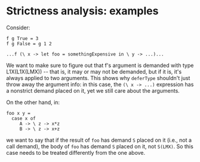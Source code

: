 # Strictness analysis: examples


Consider:

```wiki
f g True = 3
f g False = g 1 2

...f (\ x -> let foo = somethingExpensive in \ y -> ...)...
```


We want to make sure to figure out that f's argument is demanded with type L1X(L1X(LMX)) -- that is, it may or may not be demanded, but if it is, it's always applied to two arguments. This shows why `deferType` shouldn't just throw away the argument info: in this case, the `(\ x -> ...)` expression has a nonstrict demand placed on it, yet we still care about the arguments.


On the other hand, in:

```wiki
foo x y = 
  case x of
     A -> \ z -> x*z
     B -> \ z -> x+z
```


we want to say that if the result of `foo` has demand `S` placed on it (i.e., not a call demand), the body of `foo` has demand `S` placed on it, not `S(LMX)`. So this case needs to be treated differently from the one above.
